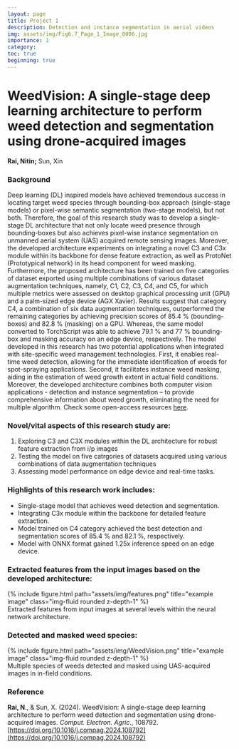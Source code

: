 ```yaml
---
layout: page
title: Project 1
description: Detection and instance segmentation in aerial videos
img: assets/img/Fig6.7_Page_1_Image_0006.jpg
importance: 1
category:
toc: true
beginning: true
---
```


# WeedVision: A single-stage deep learning architecture to perform weed detection and segmentation using drone-acquired images
**Rai, Nitin;** Sun, Xin

### Background
Deep learning (DL) inspired models have achieved tremendous success in locating target weed species through bounding-box approach (single-stage models) or pixel-wise semantic segmentation (two-stage models), but not
both. Therefore, the goal of this research study was to develop a single-stage DL architecture that not only locate weed presence through bounding-boxes but also achieves pixel-wise instance segmentation on unmanned aerial
system (UAS) acquired remote sensing images. Moreover, the developed architecture experiments on integrating a novel C3 and C3x module within its backbone for dense feature extraction, as well as ProtoNet (Prototypical
network) in its head component for weed masking. Furthermore, the proposed architecture has been trained on five categories of dataset exported using multiple combinations of various dataset augmentation techniques,
namely, C1, C2, C3, C4, and C5, for which multiple metrics were assessed on desktop graphical processing unit (GPU) and a palm-sized edge device (AGX Xavier). Results suggest that category C4, a combination of six data
augmentation techniques, outperformed the remaining categories by achieving precision scores of 85.4 % (bounding-boxes) and 82.8 % (masking) on a GPU. Whereas, the same model converted to TorchScript was able
to achieve 79.1 % and 77 % bounding-box and masking accuracy on an edge device, respectively. The model developed in this research has two potential applications when integrated with site-specific weed management
technologies. First, it enables real-time weed detection, allowing for the immediate identification of weeds for spot-spraying applications. Second, it facilitates instance weed masking, aiding in the estimation of weed growth extent in actual field conditions. Moreover, the developed architecture combines both computer vision applications - detection and instance segmentation – to provide comprehensive information about weed growth, eliminating the need for multiple algorithm. Check some open-access resources [here](https://github.com/nitin-dominic/WeedVision_A_single_stage_architecture_for_weed_detection_and_instance_segmentation).

### Novel/vital aspects of this research study are:
1. Exploring C3 and C3X modules within the DL architecture for robust feature extraction from i/p images
2. Testing the model on five catrgories of datasets acquired using various combinations of data augmentation techniques
3. Assessing model performance on edge device and real-time tasks.

### Highlights of this research work includes:
- Single-stage model that achieves weed detection and segmentation.
- Integrating C3x module within the backbone for detailed feature extraction.
- Model trained on C4 category achieved the best detection and segmentation scores of 85.4 % and 82.1 %, respectively.
- Model with ONNX format gained 1.25x inference speed on an edge device.

### Extracted features from the input images based on the developed architecture:
<div class="row">
    <div class="col-sm mt-3 mt-md-0">
        {% include figure.html path="assets/img/features.png" title="example image" class="img-fluid rounded z-depth-1" %}
    </div>
</div>
<div class="caption">
    Extracted features from input images at several levels within the neural network architecture.
</div>

### Detected and masked weed species: 
<div class="row">
    <div class="col-sm mt-3 mt-md-0">
        {% include figure.html path="assets/img/WeedVision.png" title="example image" class="img-fluid rounded z-depth-1" %}
    </div>
</div>
<div class="caption">
    Multiple species of weeds detected and masked using UAS-acquired images in in-field conditions. 
</div>

### Reference
**Rai, N**., & Sun, X. (2024). WeedVision: A single-stage deep learning architecture to perform weed detection and segmentation using drone-acquired images. *Comput. Electron. Agric*., 108792. [https://doi.org/10.1016/j.compag.2024.108792](https://doi.org/10.1016/j.compag.2024.108792)

